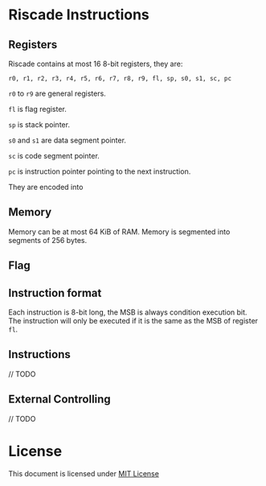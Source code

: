 # Riscade Instructions

## Registers

Riscade contains at most 16 8-bit registers, they are:

    r0, r1, r2, r3, r4, r5, r6, r7, r8, r9, fl, sp, s0, s1, sc, pc

`r0` to `r9` are general registers.

`fl` is flag register.

`sp` is stack pointer.

`s0` and `s1` are data segment pointer.

`sc` is code segment pointer.

`pc` is instruction pointer pointing to the next instruction.

They are encoded into 

## Memory

Memory can be at most 64 KiB of RAM. Memory is segmented into segments of 256 bytes.

## Flag

## Instruction format

Each instruction is 8-bit long, the MSB is always condition execution bit. The instruction will only be executed if it is the same as the MSB of register `fl`.

## Instructions

// TODO

## External Controlling

// TODO

# License

This document is licensed under [MIT License](https://github.com/m13253/riscade/blob/master/COPYING)

